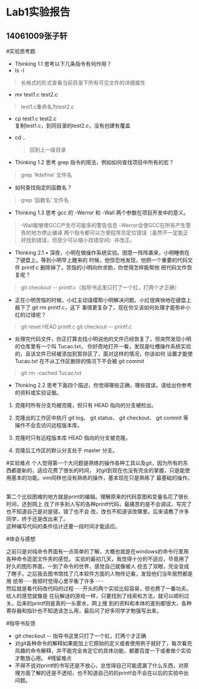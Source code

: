 Lab1实验报告
======
14061009张子轩
--------------


#实验思考题
* Thinking 1.1 思考以下几条指令有何作用？
* ls -l                 
>长格式的形式查看当前目录下所有可见文件的详细属性               
* mv test1.c test2.c      
>test1.c重命名为test2.c 
* cp test1.c test2.c     
复制test1.c，到同目录的test2.c，没有创建有覆盖
* cd ..             
  >回到上一级目录

* Thinking 1.2 思考 grep 指令的用法，例如如何查找项目中所有的宏？
>grep ‘#define’ 文件名
* 如何查找指定的函数名？
>grep  ‘函数名’ 文件名

* Thinking 1.3 思考 gcc 的 -Werror 和 -Wall 两个参数在项目开发中的意义。
>-Wall能够使GCC产生尽可能多的警告信息
>-Werror会使GCC在所有产生警告的地方停止编译
>两个指令都可以方便程序员定位错误（虽然不一定能正好找到错误，但至少可以缩小找错空间）并改正。

* Thinking 2.1 • 深夜，小明在做操作系统实验。困意一阵阵袭来，小明睡倒在了键盘上。等到小明早上醒来的
时候，他惊恐地发现，他把一个重要的代码文件 printf.c 删除掉了。苦恼的小明向你求助，你觉得怎样能帮他
把代码文件恢复呢？
>git checkout -- printf.c（指导书这里只打了一个杠，打两个才正确）

* 正在小明苦恼的时候，小红主动请缨帮小明解决问题。小红很爽快地在键盘上敲下了 git rm printf.c，这下
事情更复杂了，现在你又该如何处理才能弥补小红的过错呢？
>git reset HEAD printf.c
>git checkout -- printf.c

* 处理完代码文件，你正打算去找小明说他的文件已经恢复了，但突然发现小明的仓库里有一个叫 Tucao.txt，
你好奇地打开一看，发现是吐槽操作系统实验的，且该文件已经被添加到暂存区了，面对这样的情况，你该如何
设置才能使 Tucao.txt 在不从工作区删除的情况下不会被 git commit
>git rm -cached Tucao.txt

* Thinking 2.2 思考下面四个描述，你觉得哪些正确，哪些错误，请给出你参考的资料或实验证据。
1. 克隆时所有分支均被克隆，但只有 HEAD 指向的分支被检出。

2. 克隆出的工作区中执行 git log、 git status、 git checkout、 git commit 等操作不会去访问远程版本库。

3. 克隆时只有远程版本库 HEAD 指向的分支被克隆。

4. 克隆后工作区的默认分支处于 master 分支。




#实验难点
个人觉得第一个大问题是熟练的操作各种工具以及git，因为所有的东西都是新的，适应花费了很长的时间，
对git到现在也没有完全的掌握，只是能使用基本的功能。vim同样也没有熟练的操作，基本现在只是熟练了
最基础的操作。

<br>第二个比较困难的地方就是print的编辑。理解原来的代码意图和变量名花了很长时间，还到网上
找了许多别人写的各种printf代码，最痛苦的是不会调试，写完了也不知道自己是对是错，错了也不会
改，改也不知道该改哪里。后来请教了许多同学，终于还是改出来了。
<br>这种编写代码的条件估计还要一段时间才能适应。

#体会与感想

之前只是对纯命令界面有一点简单的了解，大概也就是在windows的命令行里用各种命令逛逛文件夹的感觉。
实验的最初几天，我觉得十分的不适应，毕竟用了好久的图形界面，一到了命令的世界，感觉自己就像被人
挖去了双眼，完全变成了瞎子。之后我去图书馆找了几本软件方面的人物传记看，发现他们当年居然都是用
纸带······我顿时觉得心里平衡了许多	·····
<br>然后就是看代码改代码的过程······开头的两个实验比较容易，但也费了一番功夫。给人的感觉就像是
在玩解谜的游戏一样，只要找到了线索和方法，就可以顺利过关。后来的printf则是真的一头雾水，网上搜
到的资料和本体的差别都很大，各种寄存器和指针也不知道该怎么用，最后问了好多同学才勉强写出来。

#指导书反馈
* git checkout -- <file>指导书这里只打了一个杠，打两个才正确
* 对git各种命令的解释如果能加上它原始的定义或者使用例子就好了，每次看完风趣的命令解释，并不能完全肯定它的具体功能，都要百度一下或者做个实验才敢放心用。
#残留难点
* 不得不说对printf的书写还是不放心，总觉得自己可能遗漏了什么东西，对原理方面了解的还是不透彻，也不知道自己的的printf会不会在以后的实验中出问题。